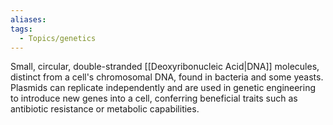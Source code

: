 ```yaml
---
aliases: 
tags:
  - Topics/genetics
---
```

Small, circular, double-stranded [[Deoxyribonucleic Acid|DNA]] molecules, distinct from a cell's chromosomal DNA, found in bacteria and some yeasts. Plasmids can replicate independently and are used in genetic engineering to introduce new genes into a cell, conferring beneficial traits such as antibiotic resistance or metabolic capabilities.